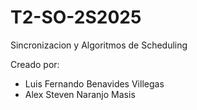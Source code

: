 # T2-SO-2S2025
Sincronizacion y Algoritmos de Scheduling

Creado por:
- Luis Fernando Benavides Villegas
- Alex Steven Naranjo Masis